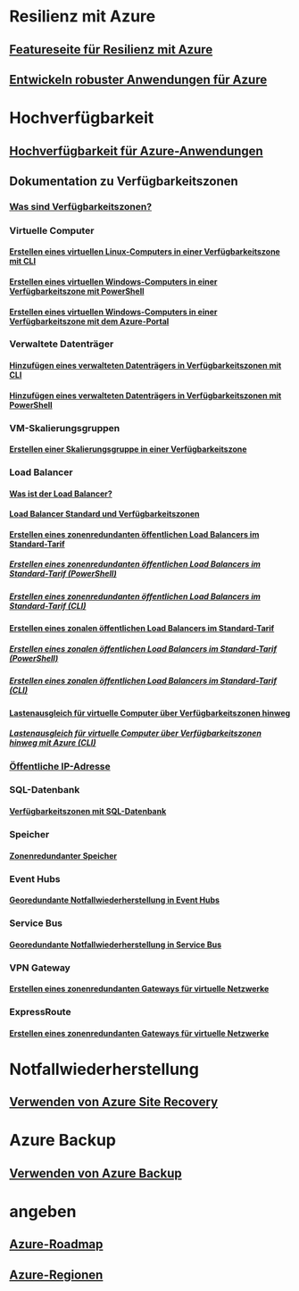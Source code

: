 
# Resilienz mit Azure
## [Featureseite für Resilienz mit Azure](http://azure.microsoft.com/features/resiliency)
## [Entwickeln robuster Anwendungen für Azure](https://docs.microsoft.com/azure/architecture/resiliency/)

# Hochverfügbarkeit

## [Hochverfügbarkeit für Azure-Anwendungen](https://docs.microsoft.com/azure/architecture/resiliency/high-availability-azure-applications)

## Dokumentation zu Verfügbarkeitszonen
### [Was sind Verfügbarkeitszonen?](az-overview.md)

### Virtuelle Computer
#### [Erstellen eines virtuellen Linux-Computers in einer Verfügbarkeitszone mit CLI](../virtual-machines/linux/create-cli-availability-zone.md)
#### [Erstellen eines virtuellen Windows-Computers in einer Verfügbarkeitszone mit PowerShell](../virtual-machines/windows/create-powershell-availability-zone.md)
#### [Erstellen eines virtuellen Windows-Computers in einer Verfügbarkeitszone mit dem Azure-Portal](../virtual-machines/windows/create-portal-availability-zone.md)

### Verwaltete Datenträger
#### [Hinzufügen eines verwalteten Datenträgers in Verfügbarkeitszonen mit CLI](../virtual-machines/linux/add-disk.md#use-managed-disks)
#### [Hinzufügen eines verwalteten Datenträgers in Verfügbarkeitszonen mit PowerShell](../virtual-machines/windows/attach-disk-ps.md#add-an-empty-data-disk-to-a-virtual-machine)

### VM-Skalierungsgruppen
#### [Erstellen einer Skalierungsgruppe in einer Verfügbarkeitszone](../virtual-machine-scale-sets/virtual-machine-scale-sets-use-availability-zones.md)

### Load Balancer
#### [Was ist der Load Balancer?](../load-balancer/load-balancer-standard-overview.md)
#### [Load Balancer Standard und Verfügbarkeitszonen](../load-balancer/load-balancer-standard-availability-zones.md)

#### [Erstellen eines zonenredundanten öffentlichen Load Balancers im Standard-Tarif](../load-balancer/load-balancer-get-started-internet-az-portal.md)
##### [Erstellen eines zonenredundanten öffentlichen Load Balancers im Standard-Tarif (PowerShell)](../load-balancer/load-balancer-get-started-internet-az-powershell.md)
##### [Erstellen eines zonenredundanten öffentlichen Load Balancers im Standard-Tarif (CLI)](../load-balancer/load-balancer-get-started-internet-az-cli.md)
#### [Erstellen eines zonalen öffentlichen Load Balancers im Standard-Tarif](../load-balancer/load-balancer-get-started-internet-availability-zones-zonal-portal.md)
##### [Erstellen eines zonalen öffentlichen Load Balancers im Standard-Tarif (PowerShell)](../load-balancer/load-balancer-get-started-internet-availability-zones-zonal-powershell.md)
##### [Erstellen eines zonalen öffentlichen Load Balancers im Standard-Tarif (CLI)](../load-balancer/load-balancer-get-started-internet-availability-zones-zonal-cli.md)
#### [Lastenausgleich für virtuelle Computer über Verfügbarkeitszonen hinweg](../load-balancer/load-balancer-standard-public-availability-zones-portal.md)
##### [Lastenausgleich für virtuelle Computer über Verfügbarkeitszonen hinweg mit Azure (CLI)](../load-balancer/load-balancer-standard-public-zone-redundant-cli.md)

### [Öffentliche IP-Adresse](../virtual-network/virtual-network-public-ip-address.md#create-a-public-ip-address)

### SQL-Datenbank
#### [Verfügbarkeitszonen mit SQL-Datenbank](../sql-database/sql-database-high-availability.md#availability-zones)

### Speicher
#### [Zonenredundanter Speicher](../storage/common/storage-redundancy-zrs.md)

### Event Hubs
#### [Georedundante Notfallwiederherstellung in Event Hubs](../event-hubs/event-hubs-geo-dr.md#availability-zones-preview)

### Service Bus
#### [Georedundante Notfallwiederherstellung in Service Bus](../service-bus-messaging/service-bus-geo-dr.md#availability-zones-preview)

### VPN Gateway
#### [Erstellen eines zonenredundanten Gateways für virtuelle Netzwerke](../vpn-gateway/create-zone-redundant-vnet-gateway.md)

### ExpressRoute
#### [Erstellen eines zonenredundanten Gateways für virtuelle Netzwerke](../vpn-gateway/create-zone-redundant-vnet-gateway.md)

# Notfallwiederherstellung
## [Verwenden von Azure Site Recovery](https://docs.microsoft.com/azure/site-recovery/)

# Azure Backup
## [Verwenden von Azure Backup](https://docs.microsoft.com/azure/backup/)

# angeben
## [Azure-Roadmap](https://azure.microsoft.com/roadmap/)
## [Azure-Regionen](https://azure.microsoft.com/regions/)
